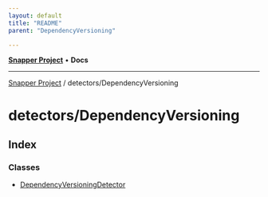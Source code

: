 ```yaml
---
layout: default
title: "README"
parent: "DependencyVersioning"

---
```

[**Snapper Project**](../../README.md) • **Docs**

***

[Snapper Project](../../README.md) / detectors/DependencyVersioning

# detectors/DependencyVersioning

## Index

### Classes

- [DependencyVersioningDetector](classes/DependencyVersioningDetector.md)
